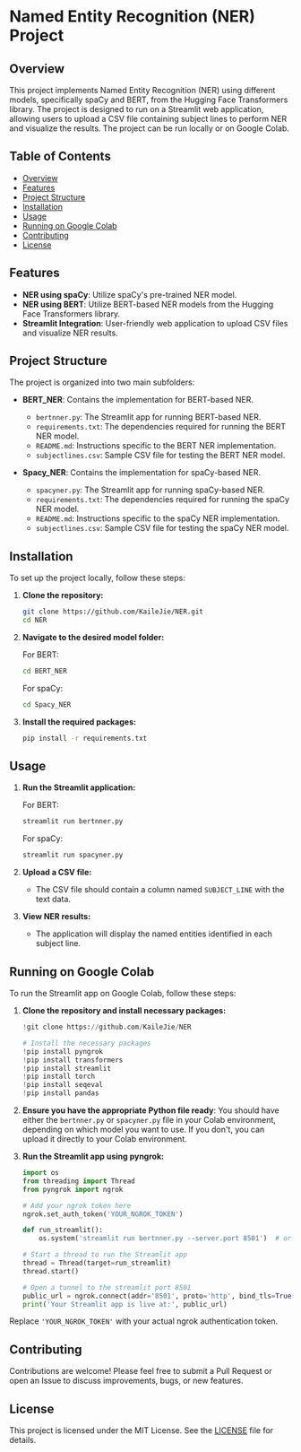 # Named Entity Recognition (NER) Project

## Overview

This project implements Named Entity Recognition (NER) using different models, specifically spaCy and BERT, from the Hugging Face Transformers library. The project is designed to run on a Streamlit web application, allowing users to upload a CSV file containing subject lines to perform NER and visualize the results. The project can be run locally or on Google Colab.

## Table of Contents

- [Overview](#overview)
- [Features](#features)
- [Project Structure](#project-structure)
- [Installation](#installation)
- [Usage](#usage)
- [Running on Google Colab](#running-on-google-colab)
- [Contributing](#contributing)
- [License](#license)

## Features

- **NER using spaCy**: Utilize spaCy's pre-trained NER model.
- **NER using BERT**: Utilize BERT-based NER models from the Hugging Face Transformers library.
- **Streamlit Integration**: User-friendly web application to upload CSV files and visualize NER results.

## Project Structure

The project is organized into two main subfolders:

- **BERT_NER**: Contains the implementation for BERT-based NER.
  - `bertnner.py`: The Streamlit app for running BERT-based NER.
  - `requirements.txt`: The dependencies required for running the BERT NER model.
  - `README.md`: Instructions specific to the BERT NER implementation.
  - `subjectlines.csv`: Sample CSV file for testing the BERT NER model.

- **Spacy_NER**: Contains the implementation for spaCy-based NER.
  - `spacyner.py`: The Streamlit app for running spaCy-based NER.
  - `requirements.txt`: The dependencies required for running the spaCy NER model.
  - `README.md`: Instructions specific to the spaCy NER implementation.
  - `subjectlines.csv`: Sample CSV file for testing the spaCy NER model.

## Installation

To set up the project locally, follow these steps:

1. **Clone the repository:**
   ```sh
   git clone https://github.com/KaileJie/NER.git
   cd NER
   ```

2. **Navigate to the desired model folder:**

   For BERT:
   ```sh
   cd BERT_NER
   ```

   For spaCy:
   ```sh
   cd Spacy_NER
   ```

3. **Install the required packages:**
   ```sh
   pip install -r requirements.txt
   ```

## Usage

1. **Run the Streamlit application:**

   For BERT:
   ```sh
   streamlit run bertnner.py
   ```

   For spaCy:
   ```sh
   streamlit run spacyner.py
   ```

2. **Upload a CSV file:**
   - The CSV file should contain a column named `SUBJECT_LINE` with the text data.

3. **View NER results:**
   - The application will display the named entities identified in each subject line.

## Running on Google Colab

To run the Streamlit app on Google Colab, follow these steps:

1. **Clone the repository and install necessary packages:**

   ```python
   !git clone https://github.com/KaileJie/NER

   # Install the necessary packages
   !pip install pyngrok
   !pip install transformers
   !pip install streamlit
   !pip install torch
   !pip install seqeval
   !pip install pandas
   ```

2. **Ensure you have the appropriate Python file ready**: You should have either the `bertnner.py` or `spacyner.py` file in your Colab environment, depending on which model you want to use. If you don't, you can upload it directly to your Colab environment.

3. **Run the Streamlit app using pyngrok:**

   ```python
   import os
   from threading import Thread
   from pyngrok import ngrok

   # Add your ngrok token here
   ngrok.set_auth_token('YOUR_NGROK_TOKEN')

   def run_streamlit():
       os.system('streamlit run bertnner.py --server.port 8501')  # or spacyner.py

   # Start a thread to run the Streamlit app
   thread = Thread(target=run_streamlit)
   thread.start()

   # Open a tunnel to the streamlit port 8501
   public_url = ngrok.connect(addr='8501', proto='http', bind_tls=True)
   print('Your Streamlit app is live at:', public_url)
   ```

Replace `'YOUR_NGROK_TOKEN'` with your actual ngrok authentication token.

## Contributing

Contributions are welcome! Please feel free to submit a Pull Request or open an Issue to discuss improvements, bugs, or new features.

## License

This project is licensed under the MIT License. See the [LICENSE](LICENSE) file for details.